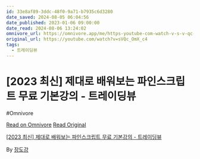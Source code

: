 ```yaml
---
id: 33e8af89-3ddc-48f0-9a71-b7935c6d3280
date_saved: 2024-08-05 06:04:56
date_published: 2023-01-06 09:00:00
date_read: 2024-08-06 13:24:02
omnivore_url: https://omnivore.app/me/https-youtube-com-watch-v-s-v-qc-om-x-c-4-1911f35a8b3
original_url: https://youtube.com/watch?v=sVQc_OmX_c4
tags:
  - 트레이딩뷰
---
```


# [2023 최신] 제대로 배워보는 파인스크립트 무료 기본강의 - 트레이딩뷰
#Omnivore
 
[Read on Omnivore](https://omnivore.app/me/https-youtube-com-watch-v-s-v-qc-om-x-c-4-1911f35a8b3)
[Read Original](https://youtube.com/watch?v=sVQc_OmX_c4)
 
[\[2023 최신\] 제대로 배워보는 파인스크립트 무료 기본강의 - 트레이딩뷰](https://youtube.com/watch?v=sVQc%5FOmX%5Fc4)

By [장도강](https://www.youtube.com/@jangdokang)